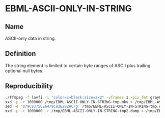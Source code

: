 # EBML-ASCII-ONLY-IN-STRING

## Name

ASCII-only data in string.

## Definition

The string element is limited to certain byte ranges of ASCII plus trailing optional null bytes.

## Reproducibility

```sh
./ffmpeg -f lavfi -i "color=c=black:size=2x2" -vframes 1 -pix_fmt gray8 -write_crc32 0 -c:v ffv1 -level 3 -slices 1 /tmp/EBML-ASCII-ONLY-IN-STRING-tmp.mkv
xxd -p -c 1000000 /tmp/EBML-ASCII-ONLY-IN-STRING-tmp.mkv > /tmp/EBML-ASCII-ONLY-IN-STRING-tmp.dump
sed -e 's/9C83756E64/9C83E282AC/g' /tmp/EBML-ASCII-ONLY-IN-STRING-tmp.dump > /tmp/EBML-ASCII-ONLY-IN-STRING-tmp2.dump
xxd -p -c 1000000 -r /tmp/EBML-ASCII-ONLY-IN-STRING-tmp2.dump > /tmp/EBML-ASCII-ONLY-IN-STRING.mkv

```

